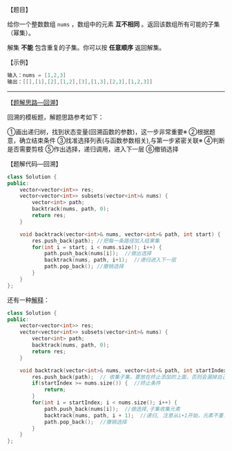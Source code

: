 【题目】

给你一个整数数组 `nums` ，数组中的元素 **互不相同** 。返回该数组所有可能的子集（幂集）。

解集 **不能** 包含重复的子集。你可以按 **任意顺序** 返回解集。

【示例】

```c++
输入：nums = [1,2,3]
输出：[[],[1],[2],[1,2],[3],[1,3],[2,3],[1,2,3]]
```

---

【[题解思路—回溯](https://leetcode-cn.com/problems/subsets/solution/c-zong-jie-liao-hui-su-wen-ti-lei-xing-dai-ni-gao-/)】

回溯的模板题，解题思路参考如下：

①画出递归树，找到状态变量(回溯函数的参数)，这一步非常重要※
②根据题意，确立结束条件
③找准选择列表(与函数参数相关),与第一步紧密关联※
④判断是否需要剪枝
⑤作出选择，递归调用，进入下一层
⑥撤销选择

【题解代码—回溯】

```c++
class Solution {
public:
    vector<vector<int>> res;
    vector<vector<int>> subsets(vector<int>& nums) {
        vector<int> path;
        backtrack(nums, path, 0);
        return res;
    }

    void backtrack(vector<int>& nums, vector<int>& path, int start) {
        res.push_back(path); //把每一条路径加入结果集
        for(int i = start; i < nums.size(); i++) {  
            path.push_back(nums[i]);  //做出选择
            backtrack(nums, path, i+1);  //递归进入下一层
            path.pop_back(); //撤销选择
        }
    }
};
```

还有一种[解释](https://leetcode-cn.com/problems/subsets/solution/78-zi-ji-hui-su-sou-suo-fa-jing-dian-ti-n2423/)：

```c++
class Solution {
public:
    vector<vector<int>> res;
    vector<vector<int>> subsets(vector<int>& nums) {
        vector<int> path;
        backtrack(nums, path, 0);
        return res;
    }

    void backtrack(vector<int>& nums, vector<int>& path, int startIndex) {  //路径path，选择列表nums，状态变量startIndex
        res.push_back(path);  // 收集子集，要放在终止添加的上面，否则会漏掉自己
        if(startIndex >= nums.size()) {  //终止条件
            return;  
        }
        for(int i = startIndex; i < nums.size(); i++) {
            path.push_back(nums[i]);  //做选择,子集收集元素
            backtrack(nums, path, i + 1);  //递归, 注意从i+1开始，元素不重复取
            path.pop_back();  //撤销选择
        }
    }
};
```

